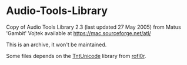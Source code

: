 # Audio-Tools-Library

Copy of Audio Tools Library 2.3 (last updated 27 May 2005) from Matus 'Gambit' Vojtek available at https://mac.sourceforge.net/atl/

This is an archive, it won't be maintained.

Some files depends on the [TntUnicode](https://github.com/rofl0r/TntUnicode) library from [rofl0r](https://github.com/rofl0r).
